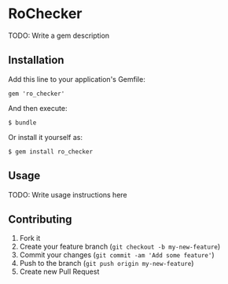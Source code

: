 # RoChecker

TODO: Write a gem description

## Installation

Add this line to your application's Gemfile:

    gem 'ro_checker'

And then execute:

    $ bundle

Or install it yourself as:

    $ gem install ro_checker

## Usage

TODO: Write usage instructions here

## Contributing

1. Fork it
2. Create your feature branch (`git checkout -b my-new-feature`)
3. Commit your changes (`git commit -am 'Add some feature'`)
4. Push to the branch (`git push origin my-new-feature`)
5. Create new Pull Request
